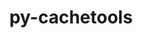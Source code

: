 ---
title: "py-cachetools"
layout: cache
categories: [package, develop-2023-05-14]
meta: {"versions": ["5.2.0"], "compilers": ["gcc@=11.3.0"], "oss": ["ubuntu22.04"], "platforms": ["linux"], "targets": ["x86_64_v3"], "stacks": ["ml-linux-x86_64-cpu", "ml-linux-x86_64-cuda", "ml-linux-x86_64-rocm", "root"], "num_specs": 1, "num_specs_by_stack": {"ml-linux-x86_64-cpu": 1, "ml-linux-x86_64-rocm": 1, "root": 1, "ml-linux-x86_64-cuda": 1}}
spec_details: [{"hash": "jmt3pbb25n5cf62pti6iut34makc5upx", "compiler": "gcc@=11.3.0", "versions": ["5.2.0"], "os": "ubuntu22.04", "platform": "linux", "target": "x86_64_v3", "variants": ["build_system=python_pip"], "stacks": ["ml-linux-x86_64-cpu", "ml-linux-x86_64-rocm", "root", "ml-linux-x86_64-cuda"], "size": "-", "tarball": "https://binaries.spack.io/releases/develop-2023-05-14/build_cache/linux-ubuntu22.04-x86_64_v3/gcc-11.3.0/py-cachetools-5.2.0/linux-ubuntu22.04-x86_64_v3-gcc-11.3.0-py-cachetools-5.2.0-jmt3pbb25n5cf62pti6iut34makc5upx.spack"}]
---